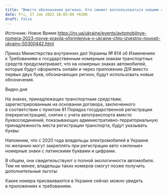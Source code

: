 ```yaml
---
title: "Вместо обозначения региона. Кто сможет воспользоваться новыми автомобильными номерами в Украине"
date: Fri, 27 Jan 2023 18:05:00 +0200
draft: false
---
```

Источник: Новое Время https://nv.ua/ukraine/events/avtomobilnye-nomera-2023-novye-pravila-oformleniya-v-ukraine-chto-izvestno-novosti-ukrainy-50300442.html


Приказ Министерства внутренних дел Украины № 814 об Изменениях к Требованиям к государственным номерным знакам транспортных средств предусматривает, что на номерных знаках автомобилей, которые будут оформлять онлайн и через приложение ДІЯ вместо первых двух букв, обозначающих регион, будут использовать новые обозначения.

  Видео дня   

На знаках, принадлежащих транспортным средствам, зарегистрированным на основании договора, заключенного в соответствии с пунктом 81 Порядка государственной регистрации (перерегистрации), снятие с учета автотранспорта вместо буквосоединений, показывающих административно-территориальную принадлежность места регистрации транспорта, будут указывать буквы:

Напомним, что с 2020 года владельцы электромобилей в Украине по желанию могут закреплять при регистрации авто «зеленые» номерные знаки с латинскими буквами и цифрами.

В общем, они свидетельствуют о полной экологичности автомобиля. Тем не менее, владельцы таких номеров смогут позже получить дополнительные льготы:

Какие номера присваиваются в Украине сейчас можно увидеть в приложениях к требованиям.
